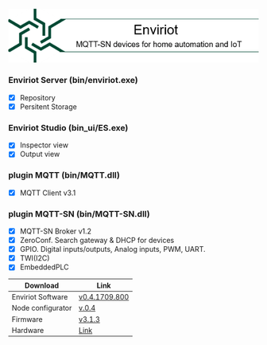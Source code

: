 ![Logo](logo.png)

### Enviriot Server (bin/enviriot.exe)
- [x] Repository
- [x] Persitent Storage

### Enviriot Studio (bin_ui/ES.exe)
- [x] Inspector view
- [x] Output view

### plugin MQTT (bin/MQTT.dll)
- [x] MQTT Client v3.1

### plugin MQTT-SN (bin/MQTT-SN.dll)
- [x] MQTT-SN Broker v1.2
- [x] ZeroConf. Search gateway & DHCP for devices
- [x] GPIO. Digital inputs/outputs, Analog inputs, PWM, UART.
- [x] TWI(I2C)
- [x] EmbeddedPLC

Download | Link
---------|------
Enviriot Software | [v0.4.1709.800](https://github.com/enviriot/enviriot.github.io/archive/bin.zip)
Node configurator | [v.0.4](https://github.com/enviriot/enviriot.github.io/archive/NodeConf.zip)
Firmware | [v3.1.3](https://github.com/X13home/X13.devices)
Hardware | [Link](https://github.com/X13home/X13.hardware)
